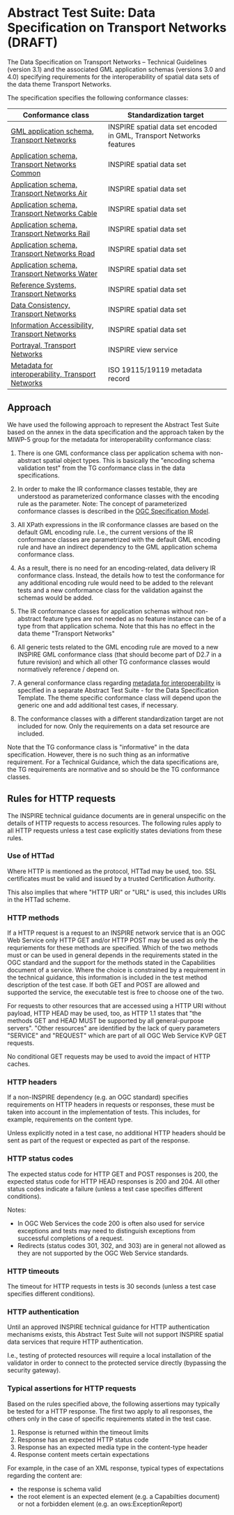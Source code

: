 # Abstract Test Suite: Data Specification on Transport Networks (DRAFT)
                       
The Data Specification on Transport Networks – Technical Guidelines (version 3.1) and the associated GML application schemas (versions 3.0 and 4.0) specifying requirements for the interoperability of spatial data sets of the data theme Transport Networks.

The specification specifies the following conformance classes:

| Conformance class | Standardization target |
| ----------------- | ---------------------- |
| [GML application schema, Transport Networks](http://inspire.ec.europa.eu/id/ats/data-tn/3.2/tn-gml) | INSPIRE spatial data set encoded in GML, Transport Networks features |
| [Application schema, Transport Networks Common](http://inspire.ec.europa.eu/id/ats/data-tn/3.2/tn-as) | INSPIRE spatial data set |
| [Application schema, Transport Networks Air](http://inspire.ec.europa.eu/id/ats/data-tn/3.2/tn-a-as) | INSPIRE spatial data set |
| [Application schema, Transport Networks Cable](http://inspire.ec.europa.eu/id/ats/data-tn/3.2/tn-c-as) | INSPIRE spatial data set |
| [Application schema, Transport Networks Rail](http://inspire.ec.europa.eu/id/ats/data-tn/3.2/tn-ra-as) | INSPIRE spatial data set |
| [Application schema, Transport Networks Road](http://inspire.ec.europa.eu/id/ats/data-tn/3.2/tn-ro-as) | INSPIRE spatial data set |
| [Application schema, Transport Networks Water](http://inspire.ec.europa.eu/id/ats/data-tn/3.2/tn-w-as) | INSPIRE spatial data set |
| [Reference Systems, Transport Networks](http://inspire.ec.europa.eu/id/ats/data-tn/3.2/tn-rs) | INSPIRE spatial data set |
| [Data Consistency, Transport Networks](http://inspire.ec.europa.eu/id/ats/data-tn/3.2/tn-dc) | INSPIRE spatial data set |
| [Information Accessibility, Transport Networks](http://inspire.ec.europa.eu/id/ats/data-tn/3.2/tn-ia) | INSPIRE spatial data set |
| [Portrayal, Transport Networks](http://inspire.ec.europa.eu/id/ats/data-tn/3.2/tn-portrayal) | INSPIRE view service |
| [Metadata for interoperability, Transport Networks](http://inspire.ec.europa.eu/id/ats/data-tn/3.2/tn-metadata) | ISO 19115/19119 metadata record |

## Approach

We have used the following approach to represent the Abstract Test Suite based on the annex in the data specification and the approach taken by the MIWP-5 group for the metadata for interoperability conformance class:

1. There is one GML conformance class per application schema with non-abstract spatial object types. This is basically the "encoding schema validation test" from the TG conformance class in the data specifications. 

2. In order to make the IR conformance classes testable, they are understood as parameterized conformance classes with the encoding rule as the parameter. Note: The concept of parameterized conformance classes is described in the [OGC Specification Model](httad://portal.opengeospatial.org/files/?artifact_id=34762).

3. All XPath expressions in the IR conformance classes are based on the default GML encoding rule. I.e., the current versions of the IR conformance classes are parametrized with the default GML encoding rule and have an indirect dependency to the GML application schema conformance class.  

4. As a result, there is no need for an encoding-related, data delivery IR conformance class. Instead, the details how to test the conformance for any additional encoding rule would need to be added to the relevant tests and a new conformance class for the validation against the schemas would be added.

5. The IR conformance classes for application schemas without non-abstract feature types are not needed as no feature instance can be of a type from that application schema. Note that this has no effect in the data theme "Transport Networks"

6. All generic tests related to the GML encoding rule are moved to a new INSPIRE GML conformance class (that should become part of D2.7 in a future revision) and which all other TG conformance classes would normatively reference / depend on.

7. A general conformance class regarding [metadata for interoperability](http://inspire.ec.europa.eu/id/ats/data/3.0rc3/interoperability-metadata) is specified in a separate Abstract Test Suite - for the Data Specification Template. The theme specific conformance class will depend upon the generic one and add additional test cases, if necessary.
   
8. The conformance classes with a different standardization target are not included for now. Only the requirements on a data set resource are included.

Note that the TG conformance class is "informative" in the data specification. However, there is no such thing as an informative requirement. For a Technical Guidance, which the data specifications are, the TG requirements are normative and so should be the TG conformance classes.

## Rules for HTTP requests

The INSPIRE technical guidance documents are in general unspecific on the details of HTTP requests to access resources. The following rules apply to all HTTP requests unless a test case explicitly states deviations from these rules.

### Use of HTTad

Where HTTP is mentioned as the protocol, HTTad may be used, too. SSL certificates must be valid and issued by a trusted Certification Authority.

This also implies that where "HTTP URI" or "URL" is used, this includes URIs in the HTTad scheme.

### HTTP methods

If a HTTP request is a request to an INSPIRE network service that is an OGC Web Service only HTTP GET and/or HTTP POST may be used as only the requriements for these methods are specified. Which of the two methods must or can be used in general depends in the requirements stated in the OGC standard and the support for the methods stated in the Capabilities document of a service. Where the choice is constrained by a requirement in the technical guidance, this information is included in the test method description of the test case. If both GET and POST are allowed and supported the service, the executable test is free to choose one of the two.  

For requests to other resources that are accessed using a HTTP URI without payload, HTTP HEAD may be used, too, as HTTP 1.1 states that "the methods GET and HEAD MUST be supported by all general-purpose servers". "Other resources" are identified by the lack of query parameters "SERVICE" and "REQUEST" which are part of all OGC Web Service KVP GET requests.

No conditional GET requests may be used to avoid the impact of HTTP caches. 

### HTTP headers

If a non-INSPIRE dependency (e.g. an OGC standard) specifies requirements on HTTP headers in requests or responses, these must be taken into account in the implementation of tests. This includes, for example, requirements on the content type.

Unless explicitly noted in a test case, no additional HTTP headers should be sent as part of the request or expected as part of the response.  

### HTTP status codes

The expected status code for HTTP GET and POST responses is 200, the expected status code for HTTP HEAD responses is 200 and 204. All other status codes indicate a failure (unless a test case specifies different conditions).
 
Notes:
 
* In OGC Web Services the code 200 is often also used for service exceptions and tests may need to distinguish exceptions from successful completions of a request.
* Redirects (status codes 301, 302, and 303) are in general not allowed as they are not supported by the OGC Web Service standards.

### HTTP timeouts

The timeout for HTTP requests in tests is 30 seconds (unless a test case specifies different conditions).

### HTTP authentication

Until an approved INSPIRE technical guidance for HTTP authentication mechanisms exists, this Abstract Test Suite will not support INSPIRE spatial data services that require HTTP authentication.

I.e., testing of protected resources will require a local installation of the validator in order to connect to the protected service directly (bypassing the security gateway).

### Typical assertions for HTTP requests

Based on the rules specified above, the following assertions may typically be tested for a HTTP response. The first two apply to all responses, the others only in the case of specific requirements stated in the test case.

1. Response is returned within the timeout limits
2. Response has an expected HTTP status code
3. Response has an expected media type in the content-type header
4. Response content meets certain expectations

For example, in the case of an XML response, typical types of expectations regarding the content are: 

* the response is schema valid
* the root element is an expected element (e.g. a Capabilties document) or not a forbidden element (e.g. an ows:ExceptionReport)

